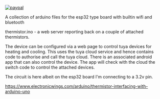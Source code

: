 [![paypal](https://www.paypalobjects.com/en_US/i/btn/btn_donate_LG.gif)](https://www.paypal.com/cgi-bin/webscr?cmd=_s-xclick&hosted_button_id=28J8RUP2899JE)

A collection of arduino files for the esp32 type board with builtin wifi and bluetooth

thermistor.ino - a web server reporting back on a couple of attached thermistors.

The device can be configured via a web page to control tuya devices for heating and cooling.
This uses the tuya cloud service and hence contains code to authorise and call the tuya cloud.
There is an associated android app that can also control the device.
The app will check with the cloud the switch code to control the attached devices.

The circuit is here albeit on the esp32 board I'm connecting to a 3.2v pin.

https://www.electronicwings.com/arduino/thermistor-interfacing-with-arduino-uno

